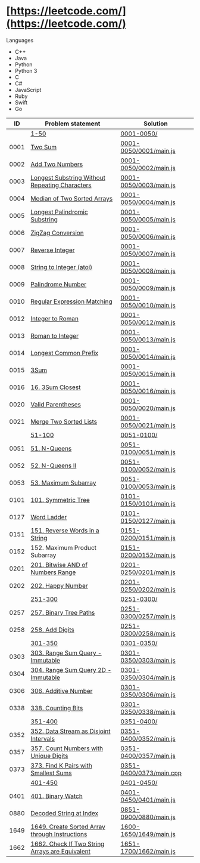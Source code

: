 # [https://leetcode.com/](https://leetcode.com/)

Languages

- C++
- Java
- Python
- Python 3
- C
- C#
- JavaScript
- Ruby
- Swift
- Go


| ID   | Problem statement                                                                                                               | Solution                                           |
|------|---------------------------------------------------------------------------------------------------------------------------------|----------------------------------------------------|
|      | [1-50](https://leetcode.com/problemset/all/#page-1)                                                                             | [0001-0050/](0001-0050/)                           |
| 0001 | [Two Sum](https://leetcode.com/problems/two-sum/)                                                                               | [0001-0050/0001/main.js](0001-0050/0001/main.js)   |
| 0002 | [Add Two Numbers](https://leetcode.com/problems/add-two-numbers/)                                                               | [0001-0050/0002/main.js](0001-0050/0002/main.js)   |
| 0003 | [Longest Substring Without Repeating Characters](https://leetcode.com/problems/longest-substring-without-repeating-characters/) | [0001-0050/0003/main.js](0001-0050/0003/main.js)   |
| 0004 | [Median of Two Sorted Arrays](https://leetcode.com/problems/median-of-two-sorted-arrays/)                                       | [0001-0050/0004/main.js](0001-0050/0004/main.js)   |
| 0005 | [Longest Palindromic Substring](https://leetcode.com/problems/longest-palindromic-substring/)                                   | [0001-0050/0005/main.js](0001-0050/0005/main.js)   |
| 0006 | [ZigZag Conversion](https://leetcode.com/problems/zigzag-conversion/)                                                           | [0001-0050/0006/main.js](0001-0050/0006/main.js)   |
| 0007 | [Reverse Integer](https://leetcode.com/problems/reverse-integer/)                                                               | [0001-0050/0007/main.js](0001-0050/0007/main.js)   |
| 0008 | [String to Integer (atoi)](https://leetcode.com/problems/string-to-integer-atoi/)                                               | [0001-0050/0008/main.js](0001-0050/0008/main.js)   |
| 0009 | [Palindrome Number](https://leetcode.com/problems/palindrome-number/)                                                           | [0001-0050/0009/main.js](0001-0050/0009/main.js)   |
| 0010 | [Regular Expression Matching](https://leetcode.com/problems/regular-expression-matching/)                                       | [0001-0050/0010/main.js](0001-0050/0010/main.js)   |
| 0012 | [Integer to Roman](https://leetcode.com/problems/integer-to-roman/)                                                             | [0001-0050/0012/main.js](0001-0050/0012/main.js)   |
| 0013 | [Roman to Integer](https://leetcode.com/problems/roman-to-integer/)                                                             | [0001-0050/0013/main.js](0001-0050/0013/main.js)   |
| 0014 | [Longest Common Prefix](https://leetcode.com/problems/longest-common-prefix/)                                                   | [0001-0050/0014/main.js](0001-0050/0014/main.js)   |
| 0015 | [3Sum](https://leetcode.com/problems/3sum/)                                                                                     | [0001-0050/0015/main.js](0001-0050/0015/main.js)   |
| 0016 | [16. 3Sum Closest](https://leetcode.com/problems/3sum-closest/)                                                                 | [0001-0050/0016/main.js](0001-0050/0016/main.js)   |
| 0020 | [Valid Parentheses](https://leetcode.com/problems/valid-parentheses/)                                                           | [0001-0050/0020/main.js](0001-0050/0020/main.js)   |
| 0021 | [Merge Two Sorted Lists](https://leetcode.com/problems/merge-two-sorted-lists/)                                                 | [0001-0050/0021/main.js](0001-0050/0021/main.js)   |
|      | [51-100](https://leetcode.com/problemset/all/#page-2)                                                                           | [0051-0100/](0051-0100/)                           |
| 0051 | [51. N-Queens](https://leetcode.com/problems/n-queens/)                                                                         | [0051-0100/0051/main.js](0051-0100/0051/main.js)   |
| 0052 | [52. N-Queens II](https://leetcode.com/problems/n-queens-ii/)                                                                   | [0051-0100/0052/main.js](0051-0100/0052/main.js)   |
| 0053 | [53. Maximum Subarray](https://leetcode.com/problems/maximum-subarray/)                                                         | [0051-0100/0053/main.js](0051-0100/0053/main.js)   |
| 0101 | [101. Symmetric Tree](https://leetcode.com/problems/symmetric-tree/)                                                            | [0101-0150/0101/main.js](0101-0150/0101/main.js)   |
| 0127 | [Word Ladder](https://leetcode.com/problems/word-ladder/)                                                                       | [0101-0150/0127/main.js](0101-0150/0127/main.js)   |
| 0151 | [151. Reverse Words in a String](https://leetcode.com/problems/reverse-words-in-a-string/)                                      | [0151-0200/0151/main.js](0151-0200/0151/main.js)   |
| 0152 | 152. Maximum Product Subarray                                                                                                   | [0151-0200/0152/main.js](0151-0200/0152/main.js)   |
| 0201 | [201. Bitwise AND of Numbers Range](https://leetcode.com/problems/bitwise-and-of-numbers-range/)                                | [0201-0250/0201/main.js](0201-0250/0201/main.js)   |
| 0202 | [202. Happy Number](https://leetcode.com/problems/happy-number/)                                                                | [0201-0250/0202/main.js](0201-0250/0202/main.js)   |
|      | [251-300](https://leetcode.com/problemset/all/#page-6)                                                                          | [0251-0300/](0251-0300/)                           |
| 0257 | [257. Binary Tree Paths](https://leetcode.com/problems/binary-tree-paths/)                                                      | [0251-0300/0257/main.js](0251-0300/0257/main.js)   |
| 0258 | [258. Add Digits](https://leetcode.com/problems/add-digits/)                                                                    | [0251-0300/0258/main.js](0251-0300/0258/main.js)   |
|      | [301-350](https://leetcode.com/problemset/all/#page-7)                                                                          | [0301-0350/](0301-0350/)                           |
| 0303 | [303. Range Sum Query - Immutable](https://leetcode.com/problems/range-sum-query-immutable/)                                    | [0301-0350/0303/main.js](0301-0350/0303/main.js)   |
| 0304 | [304. Range Sum Query 2D - Immutable](https://leetcode.com/problems/range-sum-query-2d-immutable/)                              | [0301-0350/0304/main.js](0301-0350/0304/main.js)   |
| 0306 | [306. Additive Number](https://leetcode.com/problems/additive-number/)                                                          | [0301-0350/0306/main.js](0301-0350/0306/main.js)   |
| 0338 | [338. Counting Bits](https://leetcode.com/problems/counting-bits/)                                                              | [0301-0350/0338/main.js](0301-0350/0338/main.js)   |
|      | [351-400](https://leetcode.com/problemset/all/#page-8)                                                                          | [0351-0400/](0351-0400/)                           |
| 0352 | [352. Data Stream as Disjoint Intervals](https://leetcode.com/problems/data-stream-as-disjoint-intervals/)                      | [0351-0400/0352/main.js](0351-0400/0352/main.js)   |
| 0357 | [357. Count Numbers with Unique Digits](https://leetcode.com/problems/count-numbers-with-unique-digits/)                        | [0351-0400/0357/main.js](0351-0400/0357/main.js)   |
| 0373 | [373. Find K Pairs with Smallest Sums](https://leetcode.com/problems/find-k-pairs-with-smallest-sums/)                          | [0351-0400/0373/main.cpp](0351-0400/0373/main.cpp) |
|      | [401-450](https://leetcode.com/problemset/all/#page-9)                                                                          | [0401-0450/](0401-0450/)                           |
| 0401 | [401. Binary Watch](https://leetcode.com/problems/binary-watch/)                                                                | [0401-0450/0401/main.js](0401-0450/0401/main.js)   |
| 0880 | [Decoded String at Index](https://leetcode.com/problems/decoded-string-at-index/)                                               | [0851-0900/0880/main.js](0851-0900/0880/main.js)   |
| 1649 | [1649. Create Sorted Array through Instructions](https://leetcode.com/problems/create-sorted-array-through-instructions/)       | [1600-1650/1649/main.js](1600-1650/1649/main.js)   |
| 1662 | [1662. Check If Two String Arrays are Equivalent](https://leetcode.com/problems/check-if-two-string-arrays-are-equivalent/)     | [1651-1700/1662/main.js](1651-1700/1662/main.js)   |

